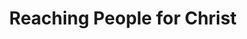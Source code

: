 ---
published: false
layout: watch-promo
categories: watch
series-id: reaching-people-for-christ
title: Reaching People for Christ
---